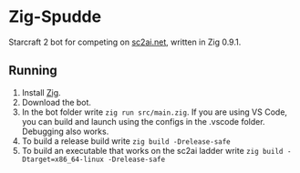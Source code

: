 # Zig-Spudde

Starcraft 2 bot for competing on [sc2ai.net](https://sc2ai.net/), written in Zig 0.9.1.

## Running

1. Install [Zig](https://ziglang.org/).
2. Download the bot.
3. In the bot folder write `zig run src/main.zig`.
If you are using VS Code, you can build and launch using the configs in the .vscode folder. Debugging also works.
4. To build a release build write `zig build -Drelease-safe`
5. To build an executable that works on the sc2ai ladder write
`zig build -Dtarget=x86_64-linux -Drelease-safe`
